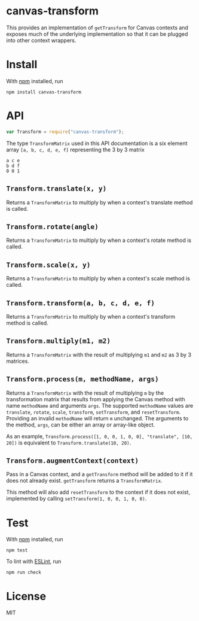 # canvas-transform

This provides an implementation of `getTransform` for Canvas contexts and
exposes much of the underlying implementation so that it can be plugged into
other context wrappers.

# Install

With [npm](http://npmjs.org) installed, run

```
npm install canvas-transform
```

# API

``` js
var Transform = require("canvas-transform");
```

The type `TransformMatrix` used in this API documentation is a six element
array `[a, b, c, d, e, f]` representing the 3 by 3 matrix
```
a c e
b d f
0 0 1
```

## `Transform.translate(x, y)`

Returns a `TransformMatrix` to multiply by when a context's translate method is
called.

## `Transform.rotate(angle)`

Returns a `TransformMatrix` to multiply by when a context's rotate method is
called.

## `Transform.scale(x, y)`

Returns a `TransformMatrix` to multiply by when a context's scale method is
called.

## `Transform.transform(a, b, c, d, e, f)`

Returns a `TransformMatrix` to multiply by when a context's transform method is
called.

## `Transform.multiply(m1, m2)`

Returns a `TransformMatrix` with the result of multiplying `m1` and `m2` as 3
by 3 matrices.

## `Transform.process(m, methodName, args)`

Returns a `TransformMatrix` with the result of multiplying `m` by the
transformation matrix that results from applying the Canvas method with name
`methodName` and arguments `args`. The supported `methodName` values are
`translate`, `rotate`, `scale`, `transform`, `setTransform`, and
`resetTransform`. Providing an invalid `methodName` will return `m` unchanged.
The arguments to the method, `args`, can be either an array or array-like
object.

As an example,
```Transform.process([1, 0, 0, 1, 0, 0], "translate", [10, 20])```
is equivalent to `Transform.translate(10, 20)`.

## `Transform.augmentContext(context)`

Pass in a Canvas context, and a `getTransform` method will be added to it if
it does not already exist. `getTransform` returns a `TransformMatrix`.

This method will also add `resetTransform` to the context if it does not exist,
implemented by calling `setTransform(1, 0, 0, 1, 0, 0)`.

# Test

With [npm](http://npmjs.org) installed, run

```
npm test
```

To lint with [ESLint](http://eslint.org/), run

```
npm run check
```

# License

MIT
